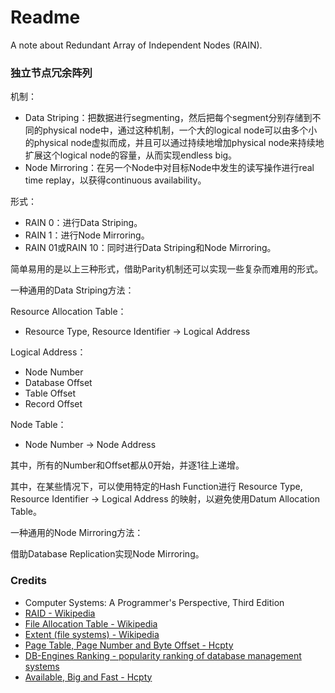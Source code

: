 # Readme
A note about Redundant Array of Independent Nodes (RAIN).

### 独立节点冗余阵列

机制：
- Data Striping：把数据进行segmenting，然后把每个segment分别存储到不同的physical node中，通过这种机制，一个大的logical node可以由多个小的physical node虚拟而成，并且可以通过持续地增加physical node来持续地扩展这个logical node的容量，从而实现endless big。
- Node Mirroring：在另一个Node中对目标Node中发生的读写操作进行real time replay，以获得continuous availability。

形式：
- RAIN 0：进行Data Striping。
- RAIN 1：进行Node Mirroring。
- RAIN 01或RAIN 10：同时进行Data Striping和Node Mirroring。

简单易用的是以上三种形式，借助Parity机制还可以实现一些复杂而难用的形式。

一种通用的Data Striping方法：

Resource Allocation Table：
- Resource Type, Resource Identifier -> Logical Address

Logical Address：
- Node Number
- Database Offset
- Table Offset
- Record Offset

Node Table：
- Node Number -> Node Address

其中，所有的Number和Offset都从0开始，并逐1往上递增。

其中，在某些情况下，可以使用特定的Hash Function进行 Resource Type, Resource Identifier -> Logical Address 的映射，以避免使用Datum Allocation Table。

一种通用的Node Mirroring方法：

借助Database Replication实现Node Mirroring。

### Credits
- Computer Systems: A Programmer's Perspective, Third Edition
- [RAID - Wikipedia](https://en.wikipedia.org/wiki/RAID)
- [File Allocation Table - Wikipedia](https://en.wikipedia.org/wiki/File_Allocation_Table)
- [Extent (file systems) - Wikipedia](https://en.wikipedia.org/wiki/Extent_(file_systems))
- [Page Table, Page Number and Byte Offset - Hcpty](https://github.com/hcpty/page-table-page-number-and-byte-offset)
- [DB-Engines Ranking - popularity ranking of database management systems](https://db-engines.com/en/ranking)
- [Available, Big and Fast - Hcpty](https://github.com/hcpty/available-big-and-fast)
